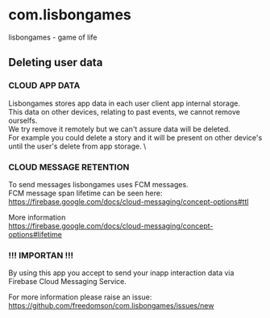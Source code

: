 # com.lisbongames
lisbongames - game of life


## Deleting user data

### CLOUD APP DATA 
Lisbongames stores app data in each user client app internal storage. \
This data on other devices, relating to past events, we cannot remove ourselfs. \
We try remove it remotely but we can't assure data will be deleted. \
For example you could delete a story and it will be present on other device's until the user's delete from app storage. \

### CLOUD MESSAGE RETENTION
To send messages lisbongames uses FCM messages. \
FCM message span lifetime can be seen here: \
https://firebase.google.com/docs/cloud-messaging/concept-options#ttl 

More information \
https://firebase.google.com/docs/cloud-messaging/concept-options#lifetime 

### !!! IMPORTAN !!! 

By using this app you accept to send your inapp interaction data via Firebase Cloud Messaging Service.



For more information please raise an issue: https://github.com/freedomson/com.lisbongames/issues/new

